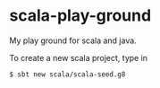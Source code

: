 # scala-play-ground
My play ground for scala and java.

To create a new scala project, type in
```
$ sbt new scala/scala-seed.g8
```
